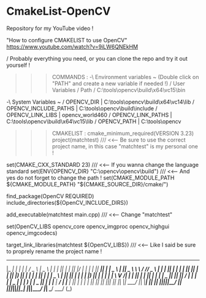# CmakeList-OpenCV
Repository for my YouTube video !

"How to configure CMAKELIST to use OpenCV"
https://www.youtube.com/watch?v=9iLW6QNEkHM

\/ Probably everything you need, or you can clone the repo and try it out yourself !

>>> COMMANDS  :
-\    Environment variables ~ (Double click on "PATH" and create a new variable if needed !)
/   User Variables / Path / C:\tools\opencv\build\x64\vc15\bin

-\    System Variables ~
/   OPENCV_DIR            | C:\tools\opencv\build\x64\vc14\lib
/   OPENCV_INCLUDE_PATHS  | C:\tools\opencv\build\include
/   OPENCV_LINK_LIBS      | opencv_world460
/   OPENCV_LINK_PATHS     | C:\tools\opencv\build\x64\vc15\lib
/   OPENCV_PATH           | C:\tools\opencv

>>> CMAKELIST :
cmake_minimum_required(VERSION 3.23)
project(matchtest) /// <<-- Be sure to use the correct project name, in this case "matchtest" is my personal one !

set(CMAKE_CXX_STANDARD 23) /// <<-- If you wanna change the language standard
set(ENV{OPENCV_DIR} "C:\\opencv\\opencv\\build") /// <<-- And yes do not forget to change the path !
set(CMAKE_MODULE_PATH ${CMAKE_MODULE_PATH} "${CMAKE_SOURCE_DIR}/cmake/")

find_package(OpenCV REQUIRED)
include_directories(${OpenCV_INCLUDE_DIRS})

add_executable(matchtest main.cpp) /// <<-- Change "matchtest"

set(OpenCV_LIBS opencv_core opencv_imgproc opencv_highgui opencv_imgcodecs)

target_link_libraries(matchtest ${OpenCV_LIBS}) /// <<-- Like I said be sure to proprely rename the project name !

  ___   _   _   ___   ____   _____   _____  _   _  ___  ____    _   _  _____  _      ____   _____  ____   __   __ ___   _   _  _ 
 |_ _| | | | | / _ \ |  _ \ | ____| |_   _|| | | ||_ _|/ ___|  | | | || ____|| |    |  _ \ | ____||  _ \  \ \ / // _ \ | | | || |
  | |  | |_| || | | || |_) ||  _|     | |  | |_| | | | \___ \  | |_| ||  _|  | |    | |_) ||  _|  | | | |  \ V /| | | || | | || |
  | |  |  _  || |_| ||  __/ | |___    | |  |  _  | | |  ___) | |  _  || |___ | |___ |  __/ | |___ | |_| |   | | | |_| || |_| ||_|
 |___| |_| |_| \___/ |_|    |_____|   |_|  |_| |_||___||____/  |_| |_||_____||_____||_|    |_____||____/    |_|  \___/  \___/ (_)
                                                                                                                                 
